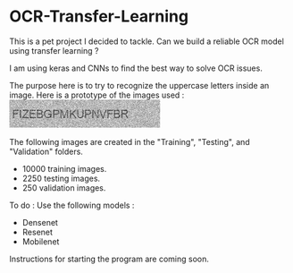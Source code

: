 # OCR-Transfer-Learning
This is a pet project I decided to tackle. Can we build a reliable OCR model using transfer learning ?

I am using keras and CNNs to find the best way to solve OCR issues.

The purpose here is to try to recognize the uppercase letters inside an image.
Here is a prototype of the images used : 
![alt tag](https://github.com/IsmailAlaouiAbdellaoui/OCR-Transfer-Learning/blob/master/FIZEBGPMKUPNVFBR.png)



The following images are created in the "Training", "Testing", and "Validation" folders.
* 10000 training images.
* 2250 testing images.
* 250 validation images.


To do :
Use the following models :
* Densenet
* Resenet
* Mobilenet

Instructions for starting the program are coming soon.
